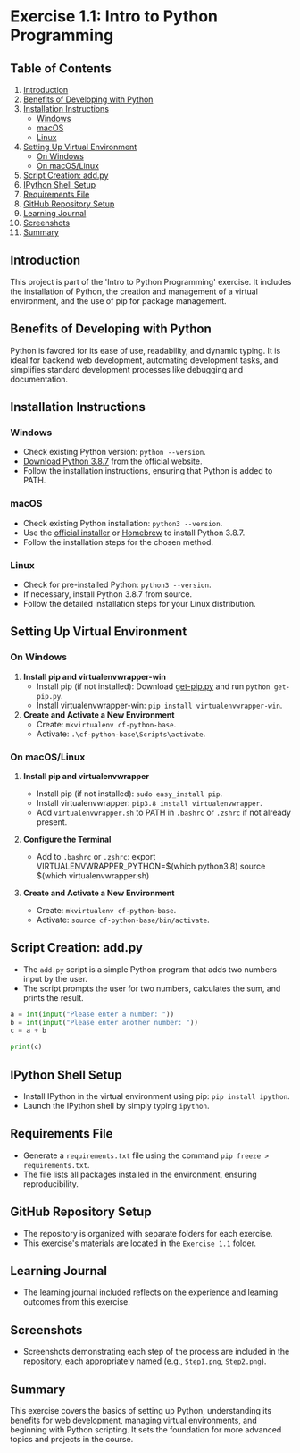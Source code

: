 # Exercise 1.1: Intro to Python Programming

## Table of Contents

1. [Introduction](#introduction)
2. [Benefits of Developing with Python](#benefits-of-developing-with-python)
3. [Installation Instructions](#installation-instructions)
    - [Windows](#windows)
    - [macOS](#macos)
    - [Linux](#linux)
4. [Setting Up Virtual Environment](#setting-up-virtual-environment)
    - [On Windows](#on-windows)
    - [On macOS/Linux](#on-macoslinux)
5. [Script Creation: add.py](#script-creation-addpy)
6. [IPython Shell Setup](#ipython-shell-setup)
7. [Requirements File](#requirements-file)
8. [GitHub Repository Setup](#github-repository-setup)
9. [Learning Journal](#learning-journal)
10. [Screenshots](#screenshots)
11. [Summary](#summary)

## Introduction

This project is part of the 'Intro to Python Programming' exercise. It includes the installation of Python, the creation and management of a virtual environment, and the use of pip for package management.

## Benefits of Developing with Python

Python is favored for its ease of use, readability, and dynamic typing. It is ideal for backend web development, automating development tasks, and simplifies standard development processes like debugging and documentation.

## Installation Instructions

### Windows

- Check existing Python version: `python --version`.
- [Download Python 3.8.7](https://www.python.org/downloads/release/python-387/) from the official website.
- Follow the installation instructions, ensuring that Python is added to PATH.

### macOS

- Check existing Python installation: `python3 --version`.
- Use the [official installer](https://www.python.org/downloads/release/python-387/) or [Homebrew](https://brew.sh/) to install Python 3.8.7.
- Follow the installation steps for the chosen method.

### Linux

- Check for pre-installed Python: `python3 --version`.
- If necessary, install Python 3.8.7 from source.
- Follow the detailed installation steps for your Linux distribution.

## Setting Up Virtual Environment

### On Windows

1. **Install pip and virtualenvwrapper-win**
   - Install pip (if not installed): Download [get-pip.py](https://bootstrap.pypa.io/get-pip.py) and run `python get-pip.py`.
   - Install virtualenvwrapper-win: `pip install virtualenvwrapper-win`.
2. **Create and Activate a New Environment**
   - Create: `mkvirtualenv cf-python-base`.
   - Activate: `.\cf-python-base\Scripts\activate`.

### On macOS/Linux

1. **Install pip and virtualenvwrapper**
   - Install pip (if not installed): `sudo easy_install pip`.
   - Install virtualenvwrapper: `pip3.8 install virtualenvwrapper`.
   - Add `virtualenvwrapper.sh` to PATH in `.bashrc` or `.zshrc` if not already present.
2. **Configure the Terminal**
   - Add to `.bashrc` or `.zshrc`:
     export VIRTUALENVWRAPPER_PYTHON=$(which python3.8)
     source $(which virtualenvwrapper.sh)

3. **Create and Activate a New Environment**
   - Create: `mkvirtualenv cf-python-base`.
   - Activate: `source cf-python-base/bin/activate`.

## Script Creation: add.py

- The `add.py` script is a simple Python program that adds two numbers input by the user.
- The script prompts the user for two numbers, calculates the sum, and prints the result.

```python
a = int(input("Please enter a number: "))
b = int(input("Please enter another number: "))
c = a + b

print(c)
```

## IPython Shell Setup

- Install IPython in the virtual environment using pip: `pip install ipython`.
- Launch the IPython shell by simply typing `ipython`.

## Requirements File

- Generate a `requirements.txt` file using the command `pip freeze > requirements.txt`.
- The file lists all packages installed in the environment, ensuring reproducibility.

## GitHub Repository Setup

- The repository is organized with separate folders for each exercise.
- This exercise's materials are located in the `Exercise 1.1` folder.

## Learning Journal

- The learning journal included reflects on the experience and learning outcomes from this exercise.

## Screenshots

- Screenshots demonstrating each step of the process are included in the repository, each appropriately named (e.g., `Step1.png`, `Step2.png`).

## Summary

This exercise covers the basics of setting up Python, understanding its benefits for web development, managing virtual environments, and beginning with Python scripting. It sets the foundation for more advanced topics and projects in the course.
